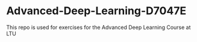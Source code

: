 # Advanced-Deep-Learning-D7047E
This repo is used for exercises for the Advanced Deep Learning Course at LTU

